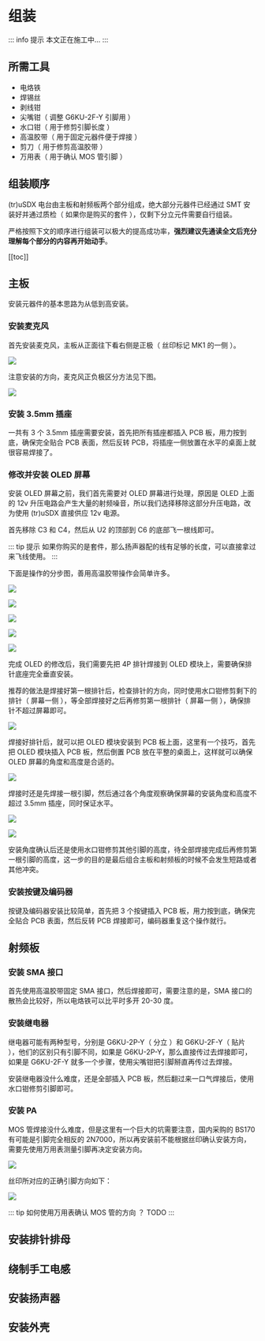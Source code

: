 # 组装

::: info 提示
本文正在施工中...
:::

## 所需工具

- 电烙铁
- 焊锡丝
- 剥线钳
- 尖嘴钳（ 调整 G6KU-2F-Y 引脚用 ）
- 水口钳（ 用于修剪引脚长度 ）
- 高温胶带（ 用于固定元器件便于焊接 ）
- 剪刀（ 用于修剪高温胶带 ）
- 万用表（ 用于确认 MOS 管引脚 ）

## 组装顺序

(tr)uSDX 电台由主板和射频板两个部分组成，绝大部分元器件已经通过 SMT 安装好并通过质检（ 如果你是购买的套件 ），仅剩下分立元件需要自行组装。

严格按照下文的顺序进行组装可以极大的提高成功率，**强烈建议先通读全文后充分理解每个部分的内容再开始动手**。

[[toc]]

## 主板

安装元器件的基本思路为从低到高安装。

### 安装麦克风

首先安装麦克风，主板从正面往下看右侧是正极（ 丝印标记 MK1 的一侧 ）。

![](/images/pcb-mic.jpg)

注意安装的方向，麦克风正负极区分方法见下图。

![](/images/mic-pinout.jpg)

### 安装 3.5mm 插座

一共有 3 个 3.5mm 插座需要安装，首先把所有插座都插入 PCB 板，用力按到底，确保完全贴合 PCB 表面，然后反转 PCB，将插座一侧放置在水平的桌面上就很容易焊接了。

### 修改并安装 OLED 屏幕

安装 OLED 屏幕之前，我们首先需要对 OLED 屏幕进行处理，原因是 OLED 上面的 12v 升压电路会产生大量的射频噪音，所以我们选择移除这部分升压电路，改为使用 (tr)uSDX 直接供应 12v 电源。

首先移除 C3 和 C4，然后从 U2 的顶部到 C6 的底部飞一根线即可。

::: tip 提示
如果你购买的是套件，那么扬声器配的线有足够的长度，可以直接拿过来飞线使用。
:::

下面是操作的分步图，善用高温胶带操作会简单许多。

![](/images/oled-modify-1.jpg)

![](/images/oled-modify-2.jpg)

![](/images/oled-modify-3.0.jpg)

![](/images/oled-modify-3.1.jpg)

![](/images/oled-modify-4.jpg)

完成 OLED 的修改后，我们需要先把 4P 排针焊接到 OLED 模块上，需要确保排针底座完全垂直安装。

推荐的做法是焊接好第一根排针后，检查排针的方向，同时使用水口钳修剪剩下的排针（ 屏幕一侧 ），等全部焊接好之后再修剪第一根排针（ 屏幕一侧 ），确保排针不超过屏幕即可。

![](/images/oled-install-1.jpg)

焊接好排针后，就可以把 OLED 模块安装到 PCB 板上面，这里有一个技巧，首先把 OLED 模块插入 PCB 板，然后倒置 PCB 放在平整的桌面上，这样就可以确保 OLED 屏幕的角度和高度是合适的。

![](/images/oled-install-2.jpg)

焊接时还是先焊接一根引脚，然后通过各个角度观察确保屏幕的安装角度和高度不超过 3.5mm 插座，同时保证水平。

![](/images/oled-install-3.jpg)

![](/images/oled-install-4.jpg)

安装角度确认后还是使用水口钳修剪其他引脚的高度，待全部焊接完成后再修剪第一根引脚的高度，这一步的目的是最后组合主板和射频板的时候不会发生短路或者其他冲突。

### 安装按键及编码器

按键及编码器安装比较简单，首先把 3 个按键插入 PCB 板，用力按到底，确保完全贴合 PCB 表面，然后反转 PCB 焊接即可，编码器重复这个操作就行。

## 射频板

### 安装 SMA 接口

首先使用高温胶带固定 SMA 接口，然后焊接即可，需要注意的是，SMA 接口的散热会比较好，所以电烙铁可以比平时多开 20-30 度。

### 安装继电器

继电器可能有两种型号，分别是 G6KU-2P-Y（ 分立 ）和 G6KU-2F-Y（ 贴片 ），他们的区别只有引脚不同，如果是 G6KU-2P-Y，那么直接传过去焊接即可，如果是 G6KU-2F-Y 就多一个步骤，使用尖嘴钳把引脚掰直再传过去焊接。

安装继电器没什么难度，还是全部插入 PCB 板，然后翻过来一口气焊接后，使用水口钳修剪引脚即可。

### 安装 PA

MOS 管焊接没什么难度，但是这里有一个巨大的坑需要注意，国内采购的 BS170 有可能是引脚完全相反的 2N7000，所以再安装前不能根据丝印确认安装方向，需要先使用万用表测量引脚再决定安装方向。

![](/images/bs170-2n7000.png)

丝印所对应的正确引脚方向如下：

![](/images/DGS2.jpg)

::: tip 如何使用万用表确认 MOS 管的方向 ？
TODO
:::

## 安装排针排母

## 绕制手工电感

## 安装扬声器

## 安装外壳
